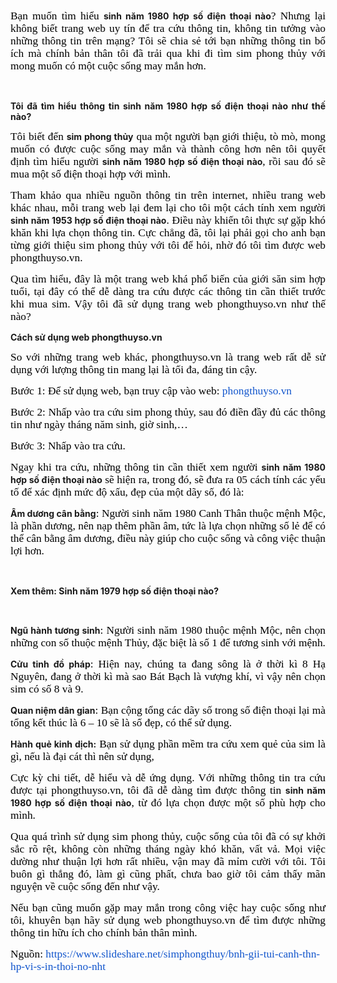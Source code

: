 <p dir="ltr" style="text-align:justify"><span style="background-color:transparent; color:rgb(0, 0, 0); font-family:times new roman; font-size:13pt">Bạn muốn tìm hiểu </span><strong>sinh năm 1980 hợp số điện thoại nào</strong><span style="background-color:transparent; color:rgb(0, 0, 0); font-family:times new roman; font-size:13pt">? Nhưng lại không biết trang web uy tín để tra cứu thông tin, không tin tưởng vào những thông tin trên mạng? Tôi sẽ chia sẻ tới bạn những thông tin bổ ích mà chính bản thân tôi đã trải qua khi đi tìm sim phong thủy với mong muốn có một cuộc sống may mắn hơn.</span></p>

<p>&nbsp;</p>

<p dir="ltr" style="text-align:justify"><strong>Tôi đã tìm hiểu thông tin sinh năm 1980 hợp số điện thoại nào như thế nào?</strong></p>

<p dir="ltr" style="text-align:justify"><span style="background-color:transparent; color:rgb(0, 0, 0); font-family:times new roman; font-size:13pt">Tôi biết đến </span><a href="https://phongthuyso.vn/xem-phong-thuy-sim.html" style="text-decoration-line: none;"><strong>sim phong thủy</strong></a><span style="background-color:transparent; color:rgb(0, 0, 0); font-family:times new roman; font-size:13pt"> qua một người bạn giới thiệu, tò mò, mong muốn có được cuộc sống may mắn và thành công hơn nên tôi quyết định tìm hiểu người </span><strong>sinh năm 1980 hợp số điện thoại nào</strong><span style="background-color:transparent; color:rgb(0, 0, 0); font-family:times new roman; font-size:13pt">, rồi sau đó sẽ mua một số điện thoại hợp với mình.</span></p>

<p dir="ltr" style="text-align:justify"><span style="background-color:transparent; color:rgb(0, 0, 0); font-family:times new roman; font-size:13pt">Tham khảo qua nhiều nguồn thông tin trên internet, nhiều trang web khác nhau, mỗi trang web lại đem lại cho tôi một cách tính xem người </span><strong>sinh năm 1953 hợp số điện thoại nào</strong><span style="background-color:transparent; color:rgb(0, 0, 0); font-family:times new roman; font-size:13pt">. Điều này khiến tôi thực sự gặp khó khăn khi lựa chọn thông tin. Cực chẳng đã, tôi lại phải gọi cho anh bạn từng giới thiệu sim phong thủy với tôi để hỏi, nhờ đó tôi tìm được web phongthuyso.vn.</span></p>

<p dir="ltr" style="text-align:justify"><span style="background-color:transparent; color:rgb(0, 0, 0); font-family:times new roman; font-size:13pt">Qua tìm hiểu, đây là một trang web khá phổ biến của giới săn sim hợp tuổi, tại đây có thể dễ dàng tra cứu được các thông tin cần thiết trước khi mua sim. Vậy tôi đã sử dụng trang web phongthuyso.vn như thế nào?</span></p>

<p dir="ltr" style="text-align:justify"><strong>Cách sử dụng web phongthuyso.vn</strong></p>

<p dir="ltr" style="text-align:justify"><span style="background-color:transparent; color:rgb(0, 0, 0); font-family:times new roman; font-size:13pt">So với những trang web khác, phongthuyso.vn là trang web rất dễ sử dụng với lượng thông tin mang lại là tối đa, đáng tin cậy.</span></p>

<p dir="ltr" style="text-align:justify"><span style="background-color:transparent; color:rgb(0, 0, 0); font-family:times new roman; font-size:13pt">Bước 1: Để sử dụng web, bạn truy cập vào web: </span><a href="https://phongthuyso.vn/" style="text-decoration-line: none;"><span style="background-color:transparent; color:rgb(17, 85, 204); font-family:times new roman; font-size:13pt">phongthuyso.vn</span></a></p>

<p dir="ltr" style="text-align:justify"><span style="background-color:transparent; color:rgb(0, 0, 0); font-family:times new roman; font-size:13pt">Bước 2: Nhấp vào tra cứu sim phong thủy, sau đó điền đầy đủ các thông tin như ngày tháng năm sinh, giờ sinh,&hellip;</span></p>

<p dir="ltr" style="text-align:justify"><span style="background-color:transparent; color:rgb(0, 0, 0); font-family:times new roman; font-size:13pt">Bước 3: Nhấp vào tra cứu.</span></p>

<p dir="ltr" style="text-align:justify"><span style="background-color:transparent; color:rgb(0, 0, 0); font-family:times new roman; font-size:13pt">Ngay khi tra cứu, những thông tin cần thiết xem người </span><strong>sinh năm 1980 hợp số điện thoại nào</strong><span style="background-color:transparent; color:rgb(0, 0, 0); font-family:times new roman; font-size:13pt"> sẽ hiện ra, trong đó, sẽ đưa ra 05 cách tính các yếu tố để xác định mức độ xấu, đẹp của một dãy số, đó là:</span></p>

<p dir="ltr" style="text-align:justify"><strong>Âm dương cân bằng</strong><span style="background-color:transparent; color:rgb(0, 0, 0); font-family:times new roman; font-size:13pt">: Người sinh năm 1980 Canh Thân thuộc mệnh Mộc, là phần dương, nên nạp thêm phần âm, tức là lựa chọn những số lẻ để có thể cân bằng âm dương, điều này giúp cho cuộc sống và công việc thuận lợi hơn.</span></p>

<p>&nbsp;</p>

<p dir="ltr" style="text-align:justify"><strong>Xem thêm: </strong><a href="https://www.slideshare.net/simphongthuy/lun-sinh-nm-1979-hp-vi-s-in-thoi-no-chnh-xc-nht" style="text-decoration-line: none;"><strong>Sinh năm 1979 hợp số điện thoại nào?</strong></a></p>

<p>&nbsp;</p>

<p dir="ltr" style="text-align:justify"><strong>Ngũ hành tương sinh</strong><span style="background-color:transparent; color:rgb(0, 0, 0); font-family:times new roman; font-size:13pt">: Người sinh năm 1980 thuộc mệnh Mộc, nên chọn những con số thuộc mệnh Thủy, đặc biệt là số 1 để tương sinh với mệnh.</span></p>

<p dir="ltr" style="text-align:justify"><strong>Cửu tinh đồ pháp</strong><span style="background-color:transparent; color:rgb(0, 0, 0); font-family:times new roman; font-size:13pt">: Hiện nay, chúng ta đang sông là ở thời kì 8 Hạ Nguyên, đang ở thời kì mà sao Bát Bạch là vượng khí, vì vậy nên chọn sim có số 8 và 9.</span></p>

<p dir="ltr" style="text-align:justify"><strong>Quan niệm dân gian</strong><span style="background-color:transparent; color:rgb(0, 0, 0); font-family:times new roman; font-size:13pt">: Bạn cộng tổng các dãy số trong số điện thoại lại mà tổng kết thúc là 6 &ndash; 10 sẽ là số đẹp, có thể sử dụng.</span></p>

<p dir="ltr" style="text-align:justify"><strong>Hành quẻ kinh dịch:</strong><span style="background-color:transparent; color:rgb(0, 0, 0); font-family:times new roman; font-size:13pt"> Bạn sử dụng phần mềm tra cứu xem quẻ của sim là gì, nếu là đại cát thì nên sử dụng,</span></p>

<p dir="ltr" style="text-align:justify"><span style="background-color:transparent; color:rgb(0, 0, 0); font-family:times new roman; font-size:13pt">Cực kỳ chi tiết, dễ hiểu và dễ ứng dụng. Với những thông tin tra cứu được tại phongthuyso.vn, tôi đã dễ dàng tìm được thông tin </span><a href="https://phongthuyso.vn/tuoi-canh-than-hop-voi-so-dien-thoai-nao.html" style="text-decoration-line: none;"><strong>sinh năm 1980 hợp số điện thoại nào</strong></a><span style="background-color:transparent; color:rgb(0, 0, 0); font-family:times new roman; font-size:13pt">, từ đó lựa chọn được một số phù hợp cho mình.</span></p>

<p dir="ltr" style="text-align:justify"><span style="background-color:transparent; color:rgb(0, 0, 0); font-family:times new roman; font-size:13pt">Qua quá trình sử dụng sim phong thủy, cuộc sống của tôi đã có sự khởi sắc rõ rệt, không còn những tháng ngày khó khăn, vất vả. Mọi việc dường như thuận lợi hơn rất nhiều, vận may đã mỉm cười với tôi. Tôi buôn gì thắng đó, làm gì cũng phất, chưa bao giờ tôi cảm thấy mãn nguyện về cuộc sống đến như vậy.</span></p>

<p dir="ltr" style="text-align:justify"><span style="background-color:transparent; color:rgb(0, 0, 0); font-family:times new roman; font-size:13pt">Nếu bạn cũng muốn gặp may mắn trong công việc hay cuộc sống như tôi, khuyên bạn hãy sử dụng web phongthuyso.vn để tìm được những thông tin hữu ích cho chính bản thân mình.</span></p>

<p><span style="background-color:transparent; color:rgb(0, 0, 0); font-family:times new roman; font-size:13pt">Nguồn: </span><a href="https://www.slideshare.net/simphongthuy/bnh-gii-tui-canh-thn-hp-vi-s-in-thoi-no-nht" style="text-decoration-line: none;"><span style="background-color:transparent; color:rgb(17, 85, 204); font-family:times new roman; font-size:13pt">https://www.slideshare.net/simphongthuy/bnh-gii-tui-canh-thn-hp-vi-s-in-thoi-no-nht</span></a></p>
